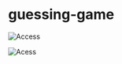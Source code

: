 # guessing-game

![Access](https://user-images.githubusercontent.com/12257374/211687434-0d239cb0-0f84-4e6b-b602-8b7aaf75071a.png)

![Acess]()

